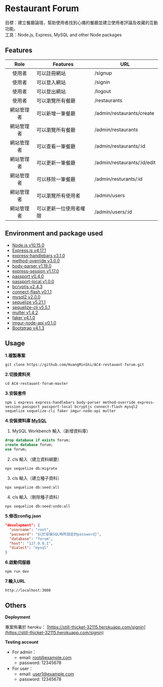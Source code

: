 # Restaurant Forum
目標：建立餐廳論壇，幫助使用者找到心儀的餐廳並建立使用者評論及收藏的互動功能。  
工具：Node.js, Express, MySQL and other Node packages

## Features
| Role | Features | URL  |
|:----:|----------|------|
| 使用者 | 可以註冊網站 | /signup |
| 使用者 | 可以登入網站 | /signin |
| 使用者 | 可以登出網站 | /logout |
| 使用者 | 可以瀏覽所有餐廳 | /restaurants |
| 網站管理者 | 可以新增一筆餐廳 | /admin/restaurants/create |
| 網站管理者 | 可以瀏覽所有餐廳 | /admin/restaurants |
| 網站管理者 | 可以查看一筆餐廳 | /admin/restaurants/:id |
| 網站管理者 | 可以更新一筆餐廳 | /admin/restaurants/:id/edit |
| 網站管理者 | 可以移除一筆餐廳 | /admin/resturants/:id |
| 網站管理者 | 可以瀏覽所有使用者  | /admin/users |
| 網站管理者 | 可以更新一位使用者權限 | /admin/users/:id |

## Environment and package used
- [Node.js v10.15.0](https://nodejs.org/en/)
- [Express.js v4.17.1](https://expressjs.com/)
- [express-handlebars v3.1.0](https://www.npmjs.com/package/express-handlebars)
- [method-override v3.0.0](https://www.npmjs.com/package/method-override)
- [body-parser v1.19.0](https://www.npmjs.com/package/body-parser)
- [express-session v1.17.0](https://www.npmjs.com/package/express-session)
- [passport v0.4.0](https://www.npmjs.com/package/passport)
- [passport-local v1.0.0](https://www.npmjs.com/package/passport-local)
- [bcryptjs v2.4.3](https://www.npmjs.com/package/bcryptjs)
- [connect-flash v0.1.1](https://www.npmjs.com/package/connect-flash)
- [mysql2 v2.0.0](https://www.npmjs.com/package/mysql2)
- [sequelize v5.21.1](https://www.npmjs.com/package/sequelize)
- [sequelize-cli v5.5.1](https://www.npmjs.com/package/sequelize-cli)
- [multer v1.4.2](https://www.npmjs.com/package/multer)
- [faker v4.1.0](https://www.npmjs.com/package/faker)
- [imgur-node-api v0.1.0](https://www.npmjs.com/package/imgur-node-api)
- [Bootstrap v4.1.3](https://getbootstrap.com/)

## Usage
**1.複製專案**

```git
git clone https://github.com/HuangMinShi/AC4-restauant-forum.git
```

**2.切換資料夾**

```git
cd AC4-restauant-forum-master
```

**3.安裝套件**

```npm
npm i express express-handlebars body-parser method-override express-session passport passport-local bcryptjs connect-flash mysql2 sequelize sequelize-cli faker imgur-node-api multer
```

**4.安裝資料庫 [MySQL](https://dev.mysql.com/downloads/windows/installer/)**

  1. MySQL Workbench 輸入（新增資料庫）

  ```sql
  drop database if exists forum;
  create database forum;
  use forum;
  ```
  
  2. cls 輸入（建立資料綱要）

  ```npm
  npx sequelize db:migrate
  ```

  3. cls 輸入（建立種子資料）

  ```npm
  npx sequelize db:seed:all
  ```

  4. cls 輸入（刪除種子資料）

  ```npm
  npx sequelize db:seed:undo:all
  ```

**5.修改config.json**

```json
"development": {
  "username": "root",
  "password": "${於安裝SQL時所設定的password}",
  "database": "forum",
  "host": "127.0.0.1",
  "dialect": "mysql"
}
```
 
**6.啟動伺服器**

```npm
npm run dev
```

**7.輸入URL**

```
http://localhost:3000
```

## Others 

**Deployment**

專案佈署於 heroku：
[https://still-thicket-32115.herokuapp.com/signin](https://still-thicket-32115.herokuapp.com/signin)

**Testing account**

- For admin：
  - email: root@example.com
  - password: 12345678
- For user：
  - email: user1@example.com
  - password: 12345678

